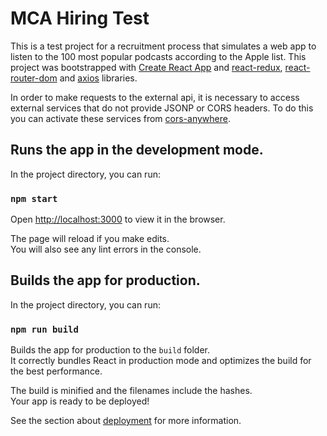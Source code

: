 # MCA Hiring Test
This is a test project for a recruitment process that simulates a web app to listen to the 100 most popular podcasts according to the Apple list.
This project was bootstrapped with [Create React App](https://github.com/facebook/create-react-app) and [react-redux](https://github.com/reduxjs/react-redux), [react-router-dom](https://github.com/remix-run/react-router) and [axios](https://github.com/axios/axios) libraries.

In order to make requests to the external api, it is necessary to access external services that do not provide JSONP or CORS headers. To do this you can activate these services from [cors-anywhere](https://cors-anywhere.herokuapp.com/).

## Runs the app in the development mode.

In the project directory, you can run:

### `npm start`

Open [http://localhost:3000](http://localhost:3000) to view it in the browser.

The page will reload if you make edits.\
You will also see any lint errors in the console.

## Builds the app for production.

In the project directory, you can run:

### `npm run build`

Builds the app for production to the `build` folder.\
It correctly bundles React in production mode and optimizes the build for the best performance.

The build is minified and the filenames include the hashes.\
Your app is ready to be deployed!

See the section about [deployment](https://facebook.github.io/create-react-app/docs/deployment) for more information.
